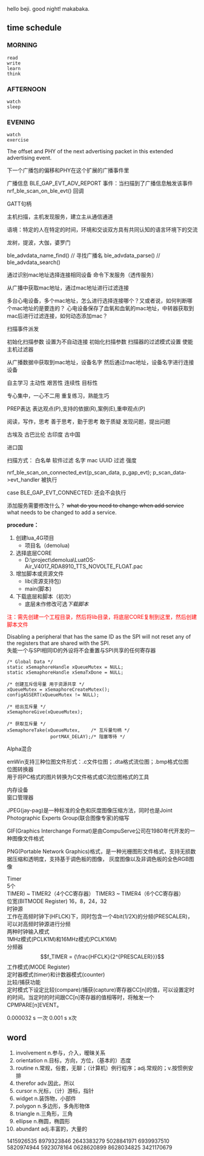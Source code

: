 hello beji.
good night! makabaka.

## time schedule  
### MORNING  
    read
    write
    learn
    think
### AFTERNOON  
    watch  
    sleep  
### EVENING  
    watch  
    exercise  


The offset and PHY of the next advertising packet in this extended advertising event.
                                                        
下一个广播包的偏移和PHY在这个扩展的广播事件里


广播信息
BLE_GAP_EVT_ADV_REPORT 事件：当扫描到了广播信息触发该事件
nrf_ble_scan_on_ble_evt() 回调


GATT句柄  

主机扫描，主机发现服务，建立主从通信通道  

语境：特定的人在特定的时间，环境和交谈双方具有共同认知的语言环境下的交流

龙树，提波，大伽，婆罗门


ble_advdata_name_find()    // 寻找广播名
ble_advdata_parse()			// 
ble_advdata_search()





通过识别mac地址选择连接相同设备
命令下发服务（透传服务）


从广播中获取mac地址，通过mac地址进行过滤连接


多台心电设备，多个mac地址，怎么进行选择连接哪个？又或者说，如何判断哪个mac地址的是要连的？
心电设备保存了血氧和血氧的mac地址，中转器获取到mac后进行过滤连接，如何动态添加mac？






扫描事件派发

初始化扫描参数
设置为不自动连接
初始化扫描参数
扫描器的过滤模式设置
使能主机过滤器  


从广播数据中获取到mac地址，设备名字
然后通过mac地址，设备名字进行连接设备


自主学习
主动性
艰苦性
连续性
目标性

专心集中，一心不二用
重复练习，熟能生巧


PREP表达
表达观点(P),支持的依据(R),案例(E),重申观点(P)


阅读，写作，思考
善于思考，勤于思考
敢于质疑
发现问题，提出问题  

古埃及     古巴比伦      古印度     古中国  

进口国    


扫描方式：
    白名单
    软件过滤
        名字
        mac
        UUID
    过滤
        强度



nrf_ble_scan_on_connected_evt(p_scan_data, p_gap_evt);
	p_scan_data->evt_handler 被执行

case BLE_GAP_EVT_CONNECTED: 还会不会执行




添加服务需要修改什么？
~~what do you need to change when add service~~   
what needs to be changed to add a service.


**procedure：**
1. 创建lua_4G项目
    - 项目名（demolua)
2. 选择底层CORE
    - D:\project\demolua\LuatOS-Air_V4017_RDA8910_TTS_NOVOLTE_FLOAT.pac
3. 增加脚本或资源文件
    - lib(资源支持包)
    - main(脚本)
4. 下载底层和脚本（初次）
    - 底层未作修改可选*下载脚本*  

<font color="red">注：需先创建一个工程目录，然后将lib目录，将底层CORE复制到这里，然后创建脚本文件</font>  


Disabling a peripheral that has the same ID as the SPI will not reset any of the registers that are shared with
the SPI.  
失能一个与SPI相同ID的外设将不会重置与SPI共享的任何寄存器  



```
/* Global Data */
static xSemaphoreHandle xQueueMutex = NULL;
static xSemaphoreHandle xSemaTxDone = NULL;

/* 创建互斥信号量 用于资源共享 */
xQueueMutex = xSemaphoreCreateMutex();
configASSERT(xQueueMutex != NULL);

/* 给出互斥量 */
xSemaphoreGive(xQueueMutex);

/* 获取互斥量 */
xSemaphoreTake(xQueueMutex,    /* 互斥量句柄 */
				portMAX_DELAY);/* 阻塞等待 */
```



Alpha混合



emWin支持三种位图文件形式：.c文件位图；.dta格式流位图；.bmp格式位图  
位图转换器  
用于将PC格式的图片转换为C文件格式或C流位图格式的工具

内存设备  
窗口管理器  



JPEG(jay-pag)是一种标准的全色和灰度图像压缩方法，同时也是Joint Photographic Experts Group(联合图像专家)的缩写

GIF(Graphics Interchange Format)是由CompuServe公司在1980年代开发的一种图像文件格式   

PNG(Portable Network Graphics)格式，是一种光栅图形文件格式，支持无损数据压缩和透明度，支持基于调色板的图像，
灰度图像以及非调色板的全色RGB图像  


Timer  
5个  
TIMER) ~ TIMER2（4个CC寄存器） 
TIMER3 ~ TIMER4（6个CC寄存器）  
位宽(BITMODE Register) 
    16，8，24，32  
时钟源  
    工作在高频时钟下(HFLCK)下，同时包含一个4bit(1/2X)的分频(PRESCALER)，可以对高频时钟源进行分频  
两种时钟输入模式    
    1MHz模式(PCLK1M)和16MHz模式(PCLK16M)  
分频器   
    $$f_TIMER = {\frac{HFCLK}{2^{PRESCALER}}}$$
工作模式(MODE Register)  
    定时器模式(timer)和计数器模式(counter)  
比较/捕获功能  
    定时模式下设定比较(compare)/捕获(capture)寄存器CC[n]的值，可以设置定时的时间。当定时的时间跟CC[n]寄存器的值相等时，将触发一个CPMPARE[n]EVENT。
    
    

0.000032 s 一次
0.001 s    x次



## word
1. involvement			n.参与，介入，暧昧关系   
2. orientation        n.目标，方向，方位，（基本的）态度  
3. routine        n.常规，俗套，无聊；（计算机）例行程序；adj.常规的；v.按惯例安排  
4. therefor        adv.因此，所以  
5. cursor        n.光标，（计）游标，指针  
6. widget        n.装饰物，小部件  
7. polygon        n.多边形，多角形物体  
8. triangle        n.三角形，三角  
9. ellipse        n.椭圆，椭圆形  
10. abundant        adj.丰富的，大量的


1415926535 8979323846 2643383279 5028841971 6939937510 5820974944 5923078164 0628620899 8628034825 3421170679

